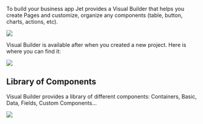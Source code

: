 [comment]: # ($page_title=Builder)

To build your business app Jet provides a Visual Builder that helps you create Pages and customize, organize any components \(table, button, charts, actions, etc\).

![](https://gblobscdn.gitbook.com/assets%2F-LQ08RFAKZvFADEiXKFy%2F-MjYz_yH3kEN7-VNL7z9%2F-MjYzhiSkY_2wkD-Mvgc%2Ftestgif.gif?alt=media&token=6852e0bd-3eb9-4632-adce-bdeaba49b7e1)

Visual Builder is available after when you created a new project. Here is where you can find it:

![](https://gblobscdn.gitbook.com/assets%2F-LQ08RFAKZvFADEiXKFy%2F-MjYz_yH3kEN7-VNL7z9%2F-MjYzpWHABX2Z4yh-tuo%2Ftestgif1.gif?alt=media&token=4b4f0b38-499a-4793-85ba-dc0eab994eda)

## Library of Components

Visual Builder provides a library of different components: Containers, Basic, Data, Fields, Custom Components...

![](https://gblobscdn.gitbook.com/assets%2F-LQ08RFAKZvFADEiXKFy%2F-MjYz_yH3kEN7-VNL7z9%2F-MjYzxejSs2ynJTtgYU9%2Ftestgif2.gif?alt=media&token=d31bc3cf-d3c2-4e52-9883-4bf4e07e4581)

